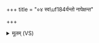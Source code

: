 +++
title = "०४ स्व\uf184र्यन्तो नापेक्षन्त"

+++
<details><summary>मूलम् (VS)</summary>

स्वर्यन्तो॒ नापे॑क्षन्त॒ आ द्यां रो॑हन्ति॒ रोद॑सी। य॒ज्ञं ये वि॒श्वतो॑धारं॒ सुवि॑द्वांसो वितेनि॒रे ॥
</details>